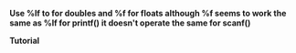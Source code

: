 

**Use %lf to for doubles and %f for floats although %f seems to work the same as %lf for printf() it doesn't operate the same for scanf()**

**Tutorial**
